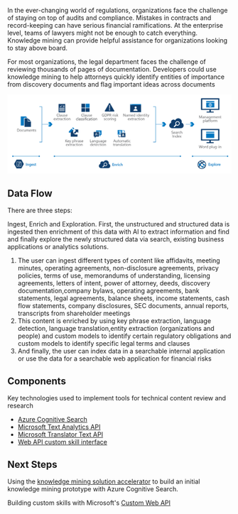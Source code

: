 
<!-- cSpell:ignore pracjain -->



In the ever-changing world of regulations, organizations face the challenge of staying on top of audits and compliance. Mistakes in contracts and record-keeping can have serious financial ramifications. At the enterprise level, teams of lawyers might not be enough to catch everything. Knowledge mining can provide helpful assistance for organizations looking to stay above board.

For most organizations, the legal department faces the challenge of reviewing thousands of pages of documentation. Developers could use knowledge mining to help attorneys quickly identify entities of importance from discovery documents and flag important ideas across documents

![Architecture Diagram](../media/auditing-and-risk-compliance.png)

## Data Flow

There are three steps:

Ingest, Enrich and Exploration. First, the unstructured and structured data is ingested then enrichment of this data with AI to extract information and find and finally explore the newly structured data via search, existing business applications or analytics solutions.

1. The user can ingest different types of content like affidavits, meeting minutes, operating agreements, non-disclosure agreements, privacy policies, terms of use, memorandums of understanding, licensing agreements, letters of intent, power of attorney, deeds, discovery documentation,company bylaws, operating agreements, bank statements, legal agreements, balance sheets, income statements, cash flow statements, company disclosures, SEC documents, annual reports, transcripts from shareholder meetings
2. This content is enriched by using key phrase extraction, language detection, language translation,entity extraction (organizations and people) and custom models to identify certain regulatory obligations and custom models to identify specific legal terms and clauses
3. And finally, the user can index data in a searchable internal application or use the data for a searchable web application for financial risks

## Components

Key technologies used to implement tools for technical content review and research

- [Azure Cognitive Search](/azure/search/)
- [Microsoft Text Analytics API](https://azure.microsoft.com/services/cognitive-services/text-analytics/)
- [Microsoft Translator Text API](https://azure.microsoft.com/services/cognitive-services/translator-text-api/)
- [Web API custom skill interface](/azure/search/cognitive-search-custom-skill-interface)

## Next Steps

Using the [knowledge mining solution accelerator](/samples/azure-samples/azure-search-knowledge-mining/azure-search-knowledge-mining/) to build an initial knowledge mining prototype with Azure Cognitive Search.

Building custom skills with Microsoft's [Custom Web API](/azure/search/cognitive-search-custom-skill-interface)